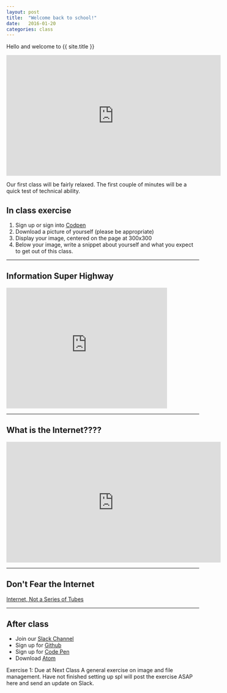 ```yaml
---
layout: post
title:  "Welcome back to school!"
date:   2016-01-20
categories: class
---
```

Hello and welcome to {{ site.title }}
<iframe width="560" height="315" src="https://www.youtube.com/embed/JNezZV4648I" frameborder="0" allowfullscreen></iframe>

Our first class will be fairly relaxed. The first couple of minutes will be a quick test of technical ability.

In class exercise
------
1. Sign up or sign into [Codpen](http://codepen.io/)
2. Download a picture of yourself (please be appropriate)
3. Display your image, centered on the page at 300x300
4. Below your image, write a snippet about yourself and what you expect to get out of this class.

___


Information Super Highway
------

<iframe width="420" height="315" src="https://www.youtube.com/embed/hGB-4CxM8KE" frameborder="0" allowfullscreen></iframe>

___

What is the Internet????
------

<iframe width="560" height="315" src="https://www.youtube.com/embed/UlJku_CSyNg" frameborder="0" allowfullscreen></iframe>

___

Don't Fear the Internet
------
[Internet, Not a Series of Tubes](http://www.dontfeartheinternet.com/01-not-tubes/)

___

After class
------


* Join our [Slack Channel][slack]
* Sign up for [Github][github]
* Sign up for [Code Pen][codepen]
* Download [Atom][atom]


Exercise 1: Due at Next Class
A general exercise on image and file management. Have not finished setting up spI will post the exercise ASAP here and send an update on Slack.



[slack]: https://slack-advanced-web.herokuapp.com/
[github]:   https://github.com/join
[codepen]: https://codepen.io/signup/free
[atom]: https://atom.io/
